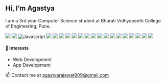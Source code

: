 
## Hi, I’m Agastya
I am a 3rd year Computer Science student at Bharati Vidhyapeeth College of Engineering, Pune. 

![](https://img.shields.io/badge/%20-Windows-blue) ![](https://img.shields.io/badge/%20-Linux-blue) 
![Javascript](https://img.shields.io/badge/%20-Javascript%20ES6-brightgreen) ![](https://img.shields.io/badge/%20-C-brightgreen) ![](https://img.shields.io/badge/%20-C++-brightgreen) ![](https://img.shields.io/badge/%20-Python-brightgreen)  ![](https://img.shields.io/badge/%20-HTML5-brightgreen) ![](https://img.shields.io/badge/%20-CSS-brightgreen) ![](https://img.shields.io/badge/%20-React%20JS-brightgreen) 
![](https://img.shields.io/badge/%20-Terminal/Bash-yellow) ![](https://img.shields.io/badge/%20-VS%20Code-yellow)  ![](https://img.shields.io/badge/%20-Visual%20Studio-yellow) ![](https://img.shields.io/badge/%20-git-yellow) 
![](https://img.shields.io/badge/%20-NPM%20Yarn-blueviolet) ![](https://img.shields.io/badge/%20-MongoDB-blueviolet) ![](https://img.shields.io/badge/%20-MySQL-blueviolet) ![](https://img.shields.io/badge/%20-NodeJS-blueviolet)  ![](https://img.shields.io/badge/%20-ExpressJS-blueviolet)   ![](https://img.shields.io/badge/%20-Tailwind%20CSS-blueviolet)  ![](https://img.shields.io/badge/%20-Bootstrap-blueviolet)  

#### :tanabata_tree: Interests 
<ul> 
  <li>Web Development</li>
  <li>App Development</li>
</ul>

📫 Contact me at agastyarajawat909@gmail.com

<!---
Agastya909/Agastya909 is a ✨ special ✨ repository because its `README.md` (this file) appears on your GitHub profile.
You can click the Preview link to take a look at your changes.
--->

